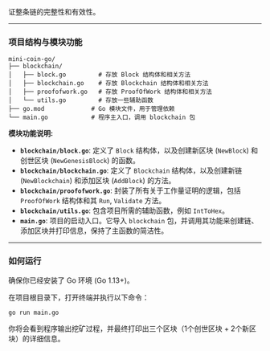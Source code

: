 证整条链的完整性和有效性。

---

### 项目结构与模块功能

```
mini-coin-go/
├── blockchain/
│   ├── block.go         # 存放 Block 结构体和相关方法
│   ├── blockchain.go    # 存放 Blockchain 结构体和相关方法
│   ├── proofofwork.go   # 存放 ProofOfWork 结构体和相关方法
│   └── utils.go         # 存放一些辅助函数
├── go.mod             # Go 模块文件，用于管理依赖
└── main.go            # 程序主入口，调用 blockchain 包
```

**模块功能说明:**

*   **`blockchain/block.go`**: 定义了 `Block` 结构体，以及创建新区块 (`NewBlock`) 和创世区块 (`NewGenesisBlock`) 的函数。
*   **`blockchain/blockchain.go`**: 定义了 `Blockchain` 结构体，以及创建新链 (`NewBlockchain`) 和添加区块 (`AddBlock`) 的方法。
*   **`blockchain/proofofwork.go`**: 封装了所有关于工作量证明的逻辑，包括 `ProofOfWork` 结构体和其 `Run`, `Validate` 方法。
*   **`blockchain/utils.go`**: 包含项目所需的辅助函数，例如 `IntToHex`。
*   **`main.go`**: 项目的启动入口。它导入 `blockchain` 包，并调用其功能来创建链、添加区块并打印信息，保持了主函数的简洁性。

---

### 如何运行

确保你已经安装了 Go 环境 (Go 1.13+)。

在项目根目录下，打开终端并执行以下命令：

```bash
go run main.go
```

你将会看到程序输出挖矿过程，并最终打印出三个区块（1个创世区块 + 2个新区块）的详细信息。
